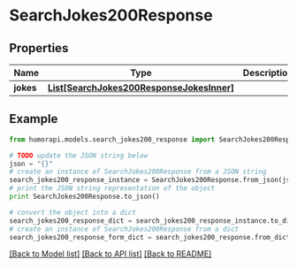 # SearchJokes200Response



## Properties

Name | Type | Description | Notes
------------ | ------------- | ------------- | -------------
**jokes** | [**List[SearchJokes200ResponseJokesInner]**](SearchJokes200ResponseJokesInner.md) |  | 

## Example

```python
from humorapi.models.search_jokes200_response import SearchJokes200Response

# TODO update the JSON string below
json = "{}"
# create an instance of SearchJokes200Response from a JSON string
search_jokes200_response_instance = SearchJokes200Response.from_json(json)
# print the JSON string representation of the object
print SearchJokes200Response.to_json()

# convert the object into a dict
search_jokes200_response_dict = search_jokes200_response_instance.to_dict()
# create an instance of SearchJokes200Response from a dict
search_jokes200_response_form_dict = search_jokes200_response.from_dict(search_jokes200_response_dict)
```
[[Back to Model list]](../README.md#documentation-for-models) [[Back to API list]](../README.md#documentation-for-api-endpoints) [[Back to README]](../README.md)


